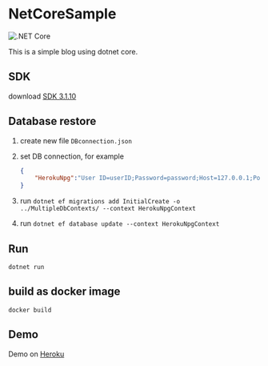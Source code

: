 # NetCoreSample

![.NET Core](https://github.com/YanagiSiki/NetCoreSample/workflows/.NET%20Core/badge.svg)

This is a simple blog using dotnet core.

## SDK

download [SDK 3.1.10](https://dotnet.microsoft.com/download/dotnet-core/3.1)

## Database restore

1. create new file `DBconnection.json`
2. set DB connection, for example

    ``` json
    {
        "HerokuNpg":"User ID=userID;Password=password;Host=127.0.0.1;Port=5432;Database=mypostgre;Pooling=true;SslMode=Require;Trust Server Certificate=true",
    }
    ```

3. run `dotnet ef migrations add InitialCreate -o ../MultipleDbContexts/ --context HerokuNpgContext`
4. run `dotnet ef database update --context HerokuNpgContext`

## Run

`dotnet run`

## build as docker image

`docker build`

## Demo

Demo on [Heroku](https://netcoresample.herokuapp.com/)
